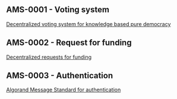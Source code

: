 ## AMS-0001 - Voting system

[Decentralized voting system for knowledge based pure democracy](/AMS-0001/AMS-0001.md)

## AMS-0002 - Request for funding

[Decentralized requests for funding](/AMS-0002/AMS-0002.md)

## AMS-0003 - Authentication

[Algorand Message Standard for authentication](/AMS-0003/AMS-0003.md)